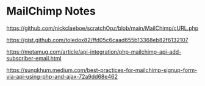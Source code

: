 # MailChimp Notes

https://github.com/nickclaeboe/scratchOpz/blob/main/MailChimp/cURL.php

https://gist.github.com/toledox82/ffd05c6caad655b13368eb82f6132107

https://metamug.com/article/api-integration/php-mailchimp-api-add-subscriber-email.html

https://sungkhum.medium.com/best-practices-for-mailchimp-signup-form-via-api-using-php-and-ajax-72a9dd68e462
